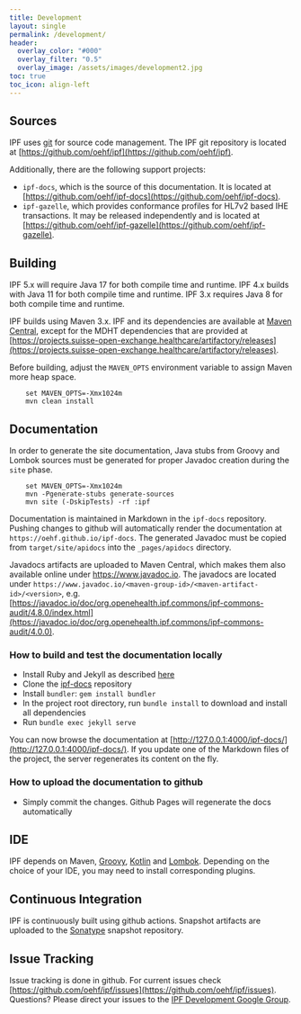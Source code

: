 ```yaml
---
title: Development
layout: single
permalink: /development/
header:
  overlay_color: "#000"
  overlay_filter: "0.5"
  overlay_image: /assets/images/development2.jpg
toc: true
toc_icon: align-left
---
```


## Sources

IPF uses [git](https://git-scm.com/) for source code management. The IPF git repository is located at
[https://github.com/oehf/ipf](https://github.com/oehf/ipf).

Additionally, there are the following support projects:

* `ipf-docs`, which is the source of this documentation. It is located at [https://github.com/oehf/ipf-docs](https://github.com/oehf/ipf-docs).
* `ipf-gazelle`, which provides conformance profiles for HL7v2 based IHE transactions.
It may be released independently and is located at [https://github.com/oehf/ipf-gazelle](https://github.com/oehf/ipf-gazelle).

## Building

IPF 5.x will require Java 17 for both compile time and runtime.
IPF 4.x builds with Java 11 for both compile time and runtime.
IPF 3.x requires Java 8 for both compile time and runtime.

IPF builds using Maven 3.x. IPF and its dependencies are available at [Maven Central], 
except for the MDHT dependencies that are provided at [https://projects.suisse-open-exchange.healthcare/artifactory/releases](https://projects.suisse-open-exchange.healthcare/artifactory/releases).

Before building, adjust the `MAVEN_OPTS` environment variable to assign Maven more heap space.

```
    set MAVEN_OPTS=-Xmx1024m
    mvn clean install
```

## Documentation

In order to generate the site documentation, Java stubs from Groovy and Lombok
sources must be generated for proper Javadoc creation during the `site` phase.

```
    set MAVEN_OPTS=-Xmx1024m
    mvn -Pgenerate-stubs generate-sources 
    mvn site (-DskipTests) -rf :ipf
```

Documentation is maintained in Markdown in the `ipf-docs` repository. Pushing changes to github will
automatically render the documentation at `https://oehf.github.io/ipf-docs`. The generated Javadoc
must be copied from `target/site/apidocs` into the `_pages/apidocs` directory.

Javadocs artifacts are uploaded to Maven Central, which makes them also available online under
https://www.javadoc.io. The javadocs are located under `https://www.javadoc.io/<maven-group-id>/<maven-artifact-id>/<version>`, e.g.
[https://javadoc.io/doc/org.openehealth.ipf.commons/ipf-commons-audit/4.8.0/index.html](https://javadoc.io/doc/org.openehealth.ipf.commons/ipf-commons-audit/4.0.0).


### How to build and test the documentation locally

* Install Ruby and Jekyll as described [here](https://jekyllrb.com/docs/installation/)
* Clone the [ipf-docs](https://github.com/oehf/ipf-docs) repository
* Install `bundler`: `gem install bundler`  
* In the project root directory, run `bundle install` to download and install all dependencies
* Run `bundle exec jekyll serve`

You can now browse the documentation at [http://127.0.0.1:4000/ipf-docs/](http://127.0.0.1:4000/ipf-docs/). If you update one of the
Markdown files of the project, the server regenerates its content on the fly.


### How to upload the documentation to github

* Simply commit the changes. Github Pages will regenerate the docs automatically

## IDE

IPF depends on Maven, [Groovy](https://www.groovy-lang.org/), [Kotlin](https://kotlinlang.org/) and [Lombok](https://projectlombok.org/).
Depending on the choice of your IDE, you may need to install corresponding plugins.

## Continuous Integration

IPF is continuously built using github actions. Snapshot artifacts are uploaded to the 
[Sonatype](https://oss.sonatype.org/content/repositories/snapshots/org/openehealth/ipf/) snapshot repository.

## Issue Tracking

Issue tracking is done in github. For current issues check [https://github.com/oehf/ipf/issues](https://github.com/oehf/ipf/issues).
Questions? Please direct your issues to the [IPF Development Google Group](https://groups.google.com/forum/#!forum/ipf-dev). 


[Maven Central]: https://search.maven.org